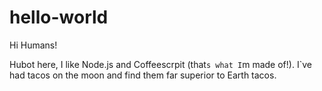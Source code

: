 # hello-world

Hi Humans!

Hubot here, I like Node.js and Coffeescrpit (that`s what I`m made of!).
I`ve had tacos on the moon and find them far superior to Earth tacos.
